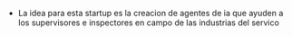- La idea para esta startup es la creacion de agentes de ia que ayuden a los supervisores e inspectores en campo de las industrias del servico